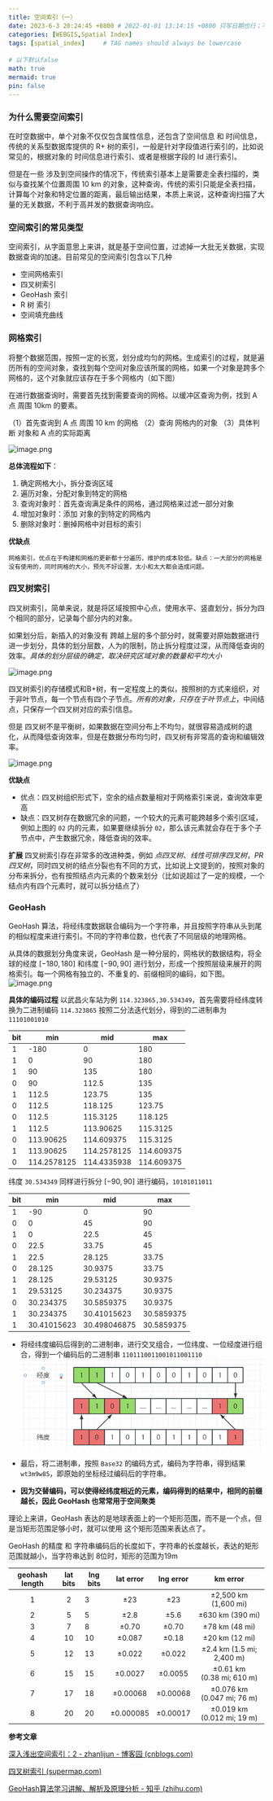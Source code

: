 ```yaml
---
title: 空间索引（一）
date: 2023-6-3 20:24:45 +0800 # 2022-01-01 13:14:15 +0800 只写日期也行；不写秒也行；这样也行 2022-03-09T00:55:42+08:00
categories: [WEBGIS,Spatial Index]
tags: [spatial_index]     # TAG names should always be lowercase

# 以下默认false
math: true
mermaid: true
pin: false
---
```





### 为什么需要空间索引


在时空数据中，单个对象不仅仅包含属性信息，还包含了空间信息 和 时间信息，传统的关系型数据库提供的 R+ 树的索引，一般是针对字段值进行索引的，比如说常见的，根据对象的 时间信息进行索引、或者是根据字段的 Id 进行索引。

但是在一些 涉及到空间操作的情况下，传统索引基本上是需要走全表扫描的，类似与查找某个位置周围 10 km 的对象，这种查询，传统的索引只能是全表扫描，计算每个对象和特定位置的距离，最后输出结果，本质上来说，这种查询扫描了大量的无关数据，不利于高并发的数据查询响应。


### 空间索引的常见类型

空间索引，从字面意思上来讲，就是基于空间位置，过滤掉一大批无关数据，实现数据查询的加速。目前常见的空间索引包含以下几种

+ 空间网格索引
+ 四叉树索引
+ GeoHash 索引
+ R 树 索引
+ 空间填充曲线

### 网格索引

将整个数据范围，按照一定的长宽，划分成均匀的网格。生成索引的过程，就是遍历所有的空间对象，查找到每个空间对象应该所属的网格，如果一个对象是跨多个网格的，这个对象就应该存在于多个网格内（如下图）

在进行数据查询时，需要首先找到需要查询的网格。以缓冲区查询为例，找到 A 点 周围 10km 的要素。

（1）首先查询到 A 点 周围 10 km 的网格
（2）查询 网格内的对象
（3）具体判断 对象和 A 点的实际距离


![image.png](../../assets/img/post/2023-6/20230603162701.png)


**总体流程如下**：
1. 确定网格大小，拆分查询区域
2. 遍历对象，分配对象到特定的网格
3. 查询对象时：首先查询满足条件的网格，通过网格来过滤一部分对象
4. 增加对象时：添加 对象的到特定的网格内
5. 删除对象时：删掉网格中对目标的索引


**优缺点**

	网格索引，优点在于构建和网格的更新都十分遍历，维护的成本较低。缺点：一大部分的网格是没有使用的，同时网格的大小，预先不好设置，太小和太大都会造成问题。


### 四叉树索引

 四叉树索引，简单来说，就是将区域按照中心点，使用水平、竖直划分，拆分为四个相同的部分，记录每个部分内的对象。

 如果划分后，新插入的对象没有 跨越上层的多个部分时，就需要对原始数据进行进一步划分，具体的划分层数，人为的限制，防止拆分程度过深，从而降低查询的效率。*具体的划分层级的确定，取决研究区域对象的数量和平均大小*


![image.png](../../assets/img/post/2023-6/20230603165722.png)


四叉树索引的存储模式和B+树，有一定程度上的类似，按照树的方式来组织，对于非叶节点，每一个节点有四个子节点。*所有的对象，只存在于叶节点上*，中间结点，只保存一个四叉树对应的索引信息。

但是 四叉树不是平衡树，如果数据在空间分布上不均匀，就很容易造成树的退化，从而降低查询效率，但是在数据分布均匀时，四叉树有非常高的查询和编辑效率。


![image.png](../../assets/img/post/2023-6/20230603171359.png)


**优缺点**
+ 优点：四叉树组织形式下，空余的结点数量相对于网格索引来说，查询效率更高
+ 缺点：四叉树存在数据冗余的问题，一个较大的元素可能跨越多个索引区域，例如上图的 `02` 内的元素，如果要继续拆分 `02`，那么该元素就会存在于多个子节点中，产生数据冗余，降低查询的效率。

**扩展**
  四叉树索引存在非常多的改进种类，例如 *点四叉树*、*线性可排序四叉树*，*PR四叉树*，同时四叉树的结点分裂也有不同的方式，比如说上文提到的，按照对象的分布来拆分，也有按照结点内元素的个数来划分（比如说超过了一定的规模，一个结点内有四个元素时，就可以拆分结点了）

### GeoHash

GeoHash 算法，将经纬度数据联合编码为一个字符串，并且按照字符串从头到尾的相似程度来进行索引。不同的字符串位数，也代表了不同层级的地理网格。

从具体的数据划分角度来说，GeoHash 是一种分层的，网格状的数据结构，将全球的经度 $[-180,180]$  和纬度 $[-90,90]$  进行划分，形成一个按照层级来展开的网格索引。每一个网格有独立的、不重复的、前缀相同的编码，如下图。
![image.png](../../assets/img/post/2023-6/20230603180014.png)

**具体的编码过程**
以武昌火车站为例 `114.323865,30.534349`，首先需要将经纬度转换为二进制编码
`114.323865` 按照二分法迭代划分，得到的二进制串为 `11101001010`

| bit | min         | mid         | max        |
| --- | ----------- | ----------- | ---------- |
| 1   | -180        | 0           | 180        |
| 1   | 0           | 90          | 180        |
| 1   | 90          | 135         | 180        |
| 0   | 90          | 112.5       | 135        |
| 1   | 112.5       | 123.75      | 135        |
| 0   | 112.5       | 118.125     | 123.75     |
| 0   | 112.5       | 115.3125    | 118.125    |
| 1   | 112.5       | 113.90625   | 115.3125   |
| 0   | 113.90625   | 114.609375  | 115.3125   |
| 1   | 113.90625   | 114.2578125 | 114.609375 |
| 0   | 114.2578125 | 114.4335938 | 114.609375 |

纬度 `30.534349` 同样进行拆分 $[-90,90]$ 进行编码，`10101011011`

|bit|min|mid|max|
|---|---|---|---|
|1|-90|0|90|
|0|0|45|90|
|1|0|22.5|45|
|0|22.5|33.75|45|
|1|22.5|28.125|33.75|
|0|28.125|30.9375|33.75|
|1|28.125|29.53125|30.9375|
|1|29.53125|30.234375|30.9375|
|0|30.234375|30.5859375|30.9375|
|1|30.234375|30.41015623|30.5859375|
|1|30.41015623|30.498046875|30.5859375|

+ 将经纬度编码后得到的二进制串，进行交叉组合，一位纬度、一位经度进行组合，得到一个编码后的二进制串 `1101110011001011001110`
![image.png](.../../assets/img/post/2023-6/20230603200935.png)

+ 最后，将二进制串，按照 `Base32` 的编码方式，编码为字符串，得到结果 `wt3m9w85`，即原始的坐标经过编码后的字符串。
+ **因为交替编码，可以使得经纬度相近的元素，编码得到的结果中，相同的前缀越长，因此 GeoHash 也常常用于空间聚类**

理论上来讲，GeoHash 表达的是地球表面上的一个矩形范围，而不是一个点，但是当矩形范围足够小时，就可以使用 这个矩形范围来表达点了。

GeoHash 的精度 和 字符串编码后的长度如下，字符串的长度越长，表达的矩形范围就越小，当字符串达到 8位时，矩形的范围为19m

| geohash length | lat bits | lng bits | lat error | lng error |          km error          |
|:--------------:|:--------:| -------- |:---------:|:---------:|:--------------------------:|
|       1        |    2     | 3        |    ±23    |    ±23    |    ±2,500 km (1,600 mi)    |
|       2        |    5     | 5        |   ±2.8    |   ±5.6    |      ±630 km (390 mi)      |
|       3        |    7     | 8        |   ±0.70   |   ±0.70   |       ±78 km (48 mi)       |
|       4        |    10    | 10       |  ±0.087   |   ±0.18   |       ±20 km (12 mi)       |
|       5        |    12    | 13       |  ±0.022   |  ±0.022   | ±2.4 km (1.5 mi; 2,400 m)  |
|       6        |    15    | 15       |  ±0.0027  |  ±0.0055  | ±0.61 km (0.38 mi; 610 m)  |
|       7        |    17    | 18       | ±0.00068  | ±0.00068  | ±0.076 km (0.047 mi; 76 m) |
|       8        |    20    | 20       | ±0.000085 | ±0.00017  | ±0.019 km (0.012 mi; 19 m) |

**参考文章**


[深入浅出空间索引：2 - zhanlijun - 博客园 (cnblogs.com)](https://www.cnblogs.com/LBSer/p/3403933.html)

[四叉树索引 (supermap.com)](https://help.supermap.com/iDesktop/zh/tutorial/DataProcessing/DataManagement/SpatialIndexQTree)

[GeoHash算法学习讲解、解析及原理分析 - 知乎 (zhihu.com)](https://zhuanlan.zhihu.com/p/35940647)
